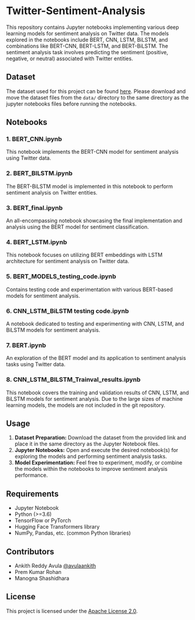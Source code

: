 # Twitter-Sentiment-Analysis

This repository contains Jupyter notebooks implementing various deep learning models for sentiment analysis on Twitter data. The models explored in the notebooks include BERT, CNN, LSTM, BiLSTM, and combinations like BERT-CNN, BERT-LSTM, and BERT-BiLSTM. The sentiment analysis task involves predicting the sentiment (positive, negative, or neutral) associated with Twitter entities.

## Dataset

The dataset used for this project can be found [here](https://www.kaggle.com/datasets/jp797498e/twitter-entity-sentiment-analysis). Please download and move the dataset files from the `data/` directory to the same directory as the jupyter notebooks files before running the notebooks.

## Notebooks

### 1. BERT_CNN.ipynb

This notebook implements the BERT-CNN model for sentiment analysis using Twitter data.

### 2. BERT_BILSTM.ipynb

The BERT-BiLSTM model is implemented in this notebook to perform sentiment analysis on Twitter entities.

### 3. BERT_final.ipynb

An all-encompassing notebook showcasing the final implementation and analysis using the BERT model for sentiment classification.

### 4. BERT_LSTM.ipynb

This notebook focuses on utilizing BERT embeddings with LSTM architecture for sentiment analysis on Twitter data.

### 5. BERT_MODELS_testing_code.ipynb

Contains testing code and experimentation with various BERT-based models for sentiment analysis.

### 6. CNN_LSTM_BiLSTM testing code.ipynb

A notebook dedicated to testing and experimenting with CNN, LSTM, and BiLSTM models for sentiment analysis.

### 7. BERT.ipynb

An exploration of the BERT model and its application to sentiment analysis tasks using Twitter data.

### 8. CNN_LSTM_BILSTM_Trainval_results.ipynb

This notebook covers the training and validation results of CNN, LSTM, and BiLSTM models for sentiment analysis. Due to the large sizes of machine learning models, the models are not included in the git repository.

## Usage

1. **Dataset Preparation:** Download the dataset from the provided link and place it in the same directory as the Jupyter Notebook files.
2. **Jupyter Notebooks:** Open and execute the desired notebook(s) for exploring the models and performing sentiment analysis tasks.
3. **Model Experimentation:** Feel free to experiment, modify, or combine the models within the notebooks to improve sentiment analysis performance.

## Requirements

- Jupyter Notebook
- Python (>=3.6)
- TensorFlow or PyTorch
- Hugging Face Transformers library
- NumPy, Pandas, etc. (common Python libraries)

## Contributors

- Ankith Reddy Avula [@avulaankith](https://github.com/avulaankith)
- Prem Kumar Rohan
- Manogna Shashidhara

## License

This project is licensed under the [Apache License 2.0](LICENSE).
